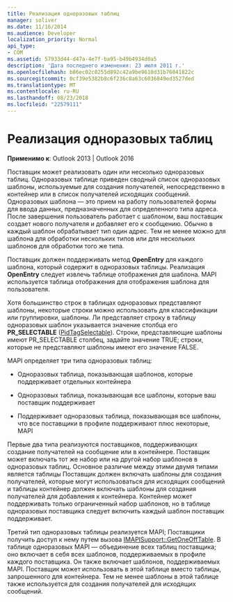 ```yaml
---
title: Реализация одноразовых таблиц
manager: soliver
ms.date: 11/16/2014
ms.audience: Developer
localization_priority: Normal
api_type:
- COM
ms.assetid: 57933d44-d47a-4e7f-ba95-b49b4934d0a5
description: 'Дата последнего изменения: 23 июля 2011 г.'
ms.openlocfilehash: b86ec02c0255d892c42a9be9610d31b76041822c
ms.sourcegitcommit: 0cf39e5382b8c6f236c8a63c6036849ed3527ded
ms.translationtype: MT
ms.contentlocale: ru-RU
ms.lasthandoff: 08/23/2018
ms.locfileid: "22579111"
---
```

# <a name="implementing-one-off-tables"></a>Реализация одноразовых таблиц

**Применимо к**: Outlook 2013 | Outlook 2016 
  
Поставщик может реализовать один или несколько одноразовых таблиц. Одноразовых таблице приведен сводный список одноразовых шаблоны, используемые для создания получателей, непосредственно в контейнер или в список получателей исходящих сообщений. Одноразовых шаблона — это прием на работу пользователей формы для ввода данных, предназначенных для определенного типа адреса. После завершения пользователь работает с шаблоном, ваш поставщик создает нового получателя и добавляет его к сообщению. Обычно в каждый шаблон обрабатывает тип один адрес. Тем не менее можно для шаблона для обработки нескольких типов или для нескольких шаблонов для обработки того же типа. 
  
Поставщик должен поддерживать метод **OpenEntry** для каждого шаблона, который содержит в одноразовых таблицы. Реализация **OpenEntry** следует извлечь таблице отображения для шаблона. MAPI используется таблица отображения для отображения шаблона для пользователя. 
  
Хотя большинство строк в таблицах одноразовых представляют шаблоны, некоторые строки можно использовать для классификации или группировки, шаблоны. Ли представляет строку в таблицу одноразовых шаблон указывается значение столбца его **PR_SELECTABLE** ([PidTagSelectable](pidtagselectable-canonical-property.md)). Строки, представляющие шаблоны имеют PR_SELECTABLE столбец, задайте значение TRUE; строки, которые не представляют шаблоны имеют его значение FALSE.
  
MAPI определяет три типа одноразовых таблиц:
  
- Одноразовых таблица, показывающая шаблонов, которые поддерживает отдельных контейнера
    
- Одноразовых таблица, показывающая все шаблоны, которые ваш поставщик поддерживает 
    
- Поддерживает одноразовых таблица, показывающая все шаблоны, что все поставщики в профиле поддерживают плюс некоторые, MAPI
    
Первые два типа реализуются поставщиков, поддерживающих создание получателей на сообщение или в контейнере. Поставщик может включать тот же набор или на другой набор шаблонов в одноразовых таблиц. Основное различие между этими двумя типами является таблицы Поставщик должен включать шаблоны для создания получателей, которые могут использоваться для исходящих сообщений и таблицы контейнер должен включать шаблоны для создания получателей для добавления к контейнера. Контейнер может поддерживать только ограниченный набор шаблонов, но в таблице одноразовых поставщика следует включить каждый шаблон поставщик поддерживает.
  
Третий тип одноразовых таблицы реализуется MAPI; Поставщики получить доступ к нему путем вызова [IMAPISupport::GetOneOffTable](imapisupport-getoneofftable.md). В таблице одноразовых MAPI — объединение всех таблиц поставщика; оно включает в себя всех шаблонов, поддерживаемых в профиле каждого поставщика. Он также включает шаблонов, поддерживаемых MAPI. Поставщик может использовать в этой таблице вместо таблицы, запрошенного для контейнера. Тем не менее шаблоны в этой таблице также используется для создания получателей для исходящих сообщений.
  

